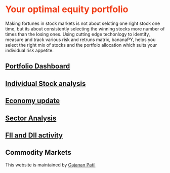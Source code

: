 
# <span style="color:#f03c15">Your optimal equity portfolio</span>

Making fortunes in stock markets is not about selcting one right stock one time, but its about consistently selecting the winning stocks more number of times than the losing ones. Using cutting edge techonlogy to identify, measure and track various risk and retruns matrix, bananaPY, helps you select the right mix of stocks and the portfoio allocation which suits your individual risk appetite.

## [Portfolio Dashboard](https://bananapy.github.io/portfolios/sample)

## [Individual Stock analysis](https://bananapy.github.io/stocks/hawkincook)

## [Economy update](https://bananapy.github.io/fii/dec19)

## [Sector Analysis](https://bananapy.github.io/sector/power)


## [FII and DII activity](https://bananapy.github.io/fii/dec19)


## Commodity Markets

This website is maintained by [Gajanan Patil](https://www.linkedin.com/in/patilgajanan/)
